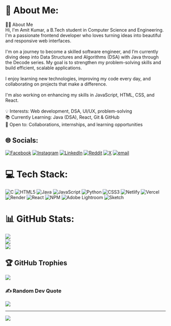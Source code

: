 # 💫 About Me:
👩‍💻 About Me<br>Hi, I'm Amit Kumar, a B.Tech student in Computer Science and Engineering. I'm a passionate frontend developer who loves turning ideas into beautiful and responsive web interfaces.<br><br>I'm on a journey to become a skilled software engineer, and I’m currently diving deep into Data Structures and Algorithms (DSA) with Java through the Decode series. My goal is to strengthen my problem-solving skills and build efficient, scalable applications.<br><br>I enjoy learning new technologies, improving my code every day, and collaborating on projects that make a difference.<br><br>I'm also working on enhancing my skills in JavaScript, HTML, CSS, and React.<br><br>💡 Interests: Web development, DSA, UI/UX, problem-solving<br>📚 Currently Learning: Java (DSA), React, Git & GitHub<br>🌱 Open to: Collaborations, internships, and learning opportunities


## 🌐 Socials:
[![Facebook](https://img.shields.io/badge/Facebook-%231877F2.svg?logo=Facebook&logoColor=white)](https://facebook.com/https://www.facebook.com/share/198PxTJxwz/) [![Instagram](https://img.shields.io/badge/Instagram-%23E4405F.svg?logo=Instagram&logoColor=white)](https://instagram.com/_amitydv_03) [![LinkedIn](https://img.shields.io/badge/LinkedIn-%230077B5.svg?logo=linkedin&logoColor=white)](https://www.linkedin.com/in/amit-kumar-42534b357/?utm_source=share&utm_campaign=share_via&utm_content=profile&utm_medium=android_app)  [![Reddit](https://img.shields.io/badge/Reddit-%23FF4500.svg?logo=Reddit&logoColor=white)](https://reddit.com/user/Amit_Kumar_03) [![X](https://img.shields.io/badge/X-black.svg?logo=X&logoColor=white)](https://x.com/@amit_ydv_03) [![email](https://img.shields.io/badge/Email-D14836?logo=gmail&logoColor=white)](mailto:imamit0311@gmail.com) 

# 💻 Tech Stack:
![C](https://img.shields.io/badge/c-%2300599C.svg?style=flat&logo=c&logoColor=white) ![HTML5](https://img.shields.io/badge/html5-%23E34F26.svg?style=flat&logo=html5&logoColor=white) ![Java](https://img.shields.io/badge/java-%23ED8B00.svg?style=flat&logo=openjdk&logoColor=white) ![JavaScript](https://img.shields.io/badge/javascript-%23323330.svg?style=flat&logo=javascript&logoColor=%23F7DF1E) ![Python](https://img.shields.io/badge/python-3670A0?style=flat&logo=python&logoColor=ffdd54) ![CSS3](https://img.shields.io/badge/css3-%231572B6.svg?style=flat&logo=css3&logoColor=white) ![Netlify](https://img.shields.io/badge/netlify-%23000000.svg?style=flat&logo=netlify&logoColor=#00C7B7) ![Vercel](https://img.shields.io/badge/vercel-%23000000.svg?style=flat&logo=vercel&logoColor=white) ![Render](https://img.shields.io/badge/Render-%46E3B7.svg?style=flat&logo=render&logoColor=white) ![React](https://img.shields.io/badge/react-%2320232a.svg?style=flat&logo=react&logoColor=%2361DAFB) ![NPM](https://img.shields.io/badge/NPM-%23CB3837.svg?style=flat&logo=npm&logoColor=white) ![Adobe Lightroom](https://img.shields.io/badge/Adobe%20Lightroom-31A8FF.svg?style=flat&logo=Adobe%20Lightroom&logoColor=white) ![Sketch](https://img.shields.io/badge/Sketch-FFB387?style=flat&logo=sketch&logoColor=black)
# 📊 GitHub Stats:
![](https://github-readme-stats.vercel.app/api?username=amit-kumar-11&theme=radical&hide_border=false&include_all_commits=false&count_private=false)<br/>
![](https://nirzak-streak-stats.vercel.app/?user=amit-kumar-11&theme=radical&hide_border=false)<br/>
![](https://github-readme-stats.vercel.app/api/top-langs/?username=amit-kumar-11&theme=radical&hide_border=false&include_all_commits=false&count_private=false&layout=compact)

## 🏆 GitHub Trophies
![](https://github-profile-trophy.vercel.app/?username=amit-kumar-11&theme=radical&no-frame=false&no-bg=true&margin-w=4)

### ✍️ Random Dev Quote
![](https://quotes-github-readme.vercel.app/api?type=horizontal&theme=radical)

---
[![](https://visitcount.itsvg.in/api?id=amit-kumar-11&icon=0&color=0)](https://visitcount.itsvg.in)

<!-- Proudly created with GPRM ( https://gprm.itsvg.in ) -->
